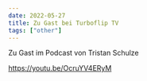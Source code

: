 ```yaml
---
date: 2022-05-27
title: Zu Gast bei Turboflip TV
tags: ["other"]
---
```


Zu Gast im Podcast von Tristan Schulze

https://youtu.be/OcruYV4ERyM
